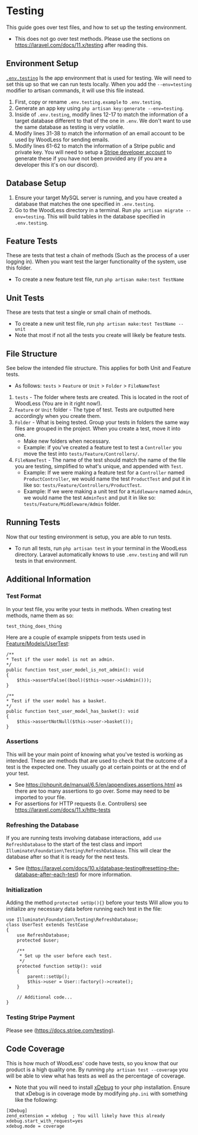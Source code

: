 # Testing
This guide goes over test files, and how to set up the testing environment.
- This does not go over test methods. Please use the sections on https://laravel.com/docs/11.x/testing after reading this.

## Environment Setup
[`.env.testing`](../.env.testing.example) Is the app environment that is used for testing. We will need to set this up so that we can run tests locally. When you add the `--env=testing` modifier to artisan commands, it will use this file instead.

1. First, copy or rename `.env.testing.example` to `.env.testing`.
2. Generate an app key using `php artisan key:generate --env=testing`.
3. Inside of `.env.testing`, modify lines 12-17 to match the information of a target database different to that of the one in `.env`. We don't want to use the same database as testing is very volatile.
4. Modify lines 31-38 to match the information of an email account to be used by WoodLess for sending emails. 
5. Modify lines 61-62 to match the information of a Stripe public and private key. You will need to setup a [Stripe developer account](https://docs.stripe.com/keys?locale=en-GB) to generate these if you have not been provided any (if you are a developer this it's on our discord).

## Database Setup
1. Ensure your target MySQL server is running, and you have created a database that matches the one specified in `.env.testing`.
2. Go to the WoodLess directory in a terminal. Run `php artisan migrate --env=testing`. This will build tables in the database specified in `.env.testing`.

## Feature Tests
These are tests that test a chain of methods (Such as the process of a user logging in). When you want test the larger functionality of the system, use this folder.
- To create a new feature test file, run `php artisan make:test TestName`

## Unit Tests 
These are tests that test a single or small chain of methods.
- To create a new unit test file, run `php artisan make:test TestName --unit`
- Note that most if not all the tests you create will likely be feature tests.

## File Structure
See below the intended file structure. This applies for both Unit and Feature tests.

- As follows: `tests` > `Feature` or `Unit` > `Folder` > `FileNameTest`
1. `tests` - The folder where tests are created. This is located in the root of WoodLess (You are in it right now!).
2. `Feature` or `Unit` folder - The type of test. Tests are outputted here accordingly when you create them.
3. `Folder` - What is being tested. Group your tests in folders the same way files are grouped in the project. When you create a test, move it into one. 
    - Make new folders when necessary.
    - Example: if you've created a feature test to test a `Controller` you move the test into `tests/Feature/Controllers/`.
4. `FileNameTest` - The name of the test should match the name of the file you are testing, simplified to what's unique, and appended with `Test`. 
    - Example: If we were making a feature test for a `Controller` named `ProductController`, we would name the test `ProductTest` and put it in like so: `tests/Feature/Controllers/ProductTest`.
    - Example: If we were making a unit test for a `Middleware` named `Admin`, we would name the test `AdminTest` and put it in like so: `tests/Feature/Middleware/Admin` folder.


## Running Tests
Now that our testing environment is setup, you are able to run tests.
- To run all tests, run `php artisan test` in your terminal in the WoodLess directory. Laravel automatically knows to use `.env.testing` and will run tests in that environment.

## Additional Information

### Test Format
In your test file, you write your tests in methods. When creating test methods, name them as so:
```
test_thing_does_thing
```
Here are a couple of example snippets from tests used in [Feature/Models/UserTest](./Feature/Models/UserTest.php):
```
/**
* Test if the user model is not an admin.
*/
public function test_user_model_is_not_admin(): void
{   
    $this->assertFalse((bool)($this->user->isAdmin()));
}

/**
* Test if the user model has a basket.
*/
public function test_user_model_has_basket(): void
{   
    $this->assertNotNull($this->user->basket());
}
```

### Assertions
This will be your main point of knowing what you've tested is working as intended. These are methods that are used to check that the outcome of a test is the expected one. They usually go at certain points or at the end of your test.

- See https://phpunit.de/manual/6.5/en/appendixes.assertions.html as there are too many assertions to go over. Some may need to be imported to your file.
- For assertions for HTTP requests (I.e. Controllers) see https://laravel.com/docs/11.x/http-tests


### Refreshing the Database
If you are running tests involving database interactions, add `use RefreshDatabase` to the start of the test class and import `Illuminate\Foundation\Testing\RefreshDatabase`. This will clear the database after so that it is ready for the next tests.
- See (https://laravel.com/docs/10.x/database-testing#resetting-the-database-after-each-test) for more information.

### Initialization
Adding the method `protected setUp(){}` before your tests Will allow you to initialize any necessary data before running each test in the file:
```
use Illuminate\Foundation\Testing\RefreshDatabase;
class UserTest extends TestCase
{
    use RefreshDatabase;
    protected $user;

    /**
     * Set up the user before each test.
     */
    protected function setUp(): void
    {
        parent::setUp();
        $this->user = User::factory()->create();
    }

    // Additional code...
}
```

### Testing Stripe Payment
Please see (https://docs.stripe.com/testing).

## Code Coverage
This is how much of WoodLess' code have tests, so you know that our product is a high quality one.
By running `php artisan test --coverage` you will be able to view what has tests as well as the percentage of coverage.
- Note that you will need to install [xDebug](https://xdebug.org/docs/install) to your php installation. Ensure that xDebug is in coverage mode by modifying `php.ini` with something like the following:
```
[XDebug]
zend_extension = xdebug  ; You will likely have this already
xdebug.start_with_request=yes
xdebug.mode = coverage
```